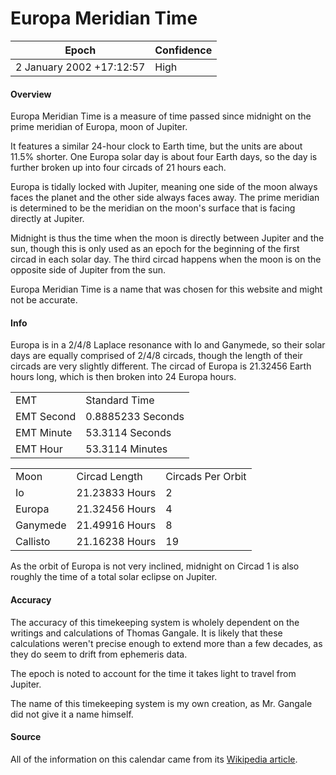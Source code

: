 # Europa Meridian Time

| Epoch             | Confidence |
| ----------------- | ---------- |
| 2 January 2002 +17:12:57 | High       |

#### Overview

Europa Meridian Time is a measure of time passed since midnight on the prime meridian of Europa, moon of Jupiter.

It features a similar 24-hour clock to Earth time, but the units are about 11.5% shorter. One Europa solar day is about four Earth days, so the day is further broken up into four circads of 21 hours each.

Europa is tidally locked with Jupiter, meaning one side of the moon always faces the planet and the other side always faces away. The prime meridian is determined to be the meridian on the moon's surface that is facing directly at Jupiter.

Midnight is thus the time when the moon is directly between Jupiter and the sun, though this is only used as an epoch for the beginning of the first circad in each solar day. The third circad happens when the moon is on the opposite side of Jupiter from the sun.

Europa Meridian Time is a name that was chosen for this website and might not be accurate.

#### Info

Europa is in a 2/4/8 Laplace resonance with Io and Ganymede, so their solar days are equally comprised of 2/4/8 circads, though the length of their circads are very slightly different. The circad of Europa is 21.32456 Earth hours long, which is then broken into 24 Europa hours.

<table class="table-short"><tr><td>EMT</td><td>Standard Time</td></tr><tr><td>EMT Second</td><td>0.8885233 Seconds</td></tr><tr><td>EMT Minute</td><td>53.3114 Seconds</td></tr><tr><td>EMT Hour</td><td>53.3114 Minutes</td></tr></table>

<table class="table-short"><tr><td>Moon</td><td>Circad Length</td><td>Circads Per Orbit</td></tr><tr><td>Io</td><td>21.23833 Hours</td><td>2</td></tr><tr><td>Europa</td><td>21.32456 Hours</td><td>4</td></tr><tr><td>Ganymede</td><td>21.49916 Hours</td><td>8</td></tr><tr><td>Callisto</td><td>21.16238 Hours</td><td>19</td></tr></table>

As the orbit of Europa is not very inclined, midnight on Circad 1 is also roughly the time of a total solar eclipse on Jupiter.

#### Accuracy

The accuracy of this timekeeping system is wholely dependent on the writings and calculations of Thomas Gangale. It is likely that these calculations weren't precise enough to extend more than a few decades, as they do seem to drift from ephemeris data.

The epoch is noted to account for the time it takes light to travel from Jupiter.

The name of this timekeeping system is my own creation, as Mr. Gangale did not give it a name himself.

#### Source

All of the information on this calendar came from its [Wikipedia article](https://en.wikipedia.org/wiki/Timekeeping_on_Mars).
